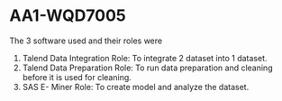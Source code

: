 # AA1-WQD7005

The 3 software used and their roles were
  1) Talend Data Integration
     Role: To integrate 2 dataset into 1 dataset.
  3) Talend Data Preparation
     Role: To run data preparation and cleaning before it is used for cleaning. 
  5) SAS E- Miner
     Role: To create model and analyze the dataset. 
